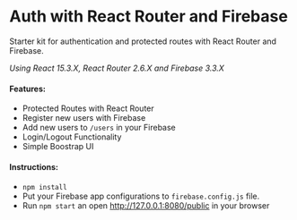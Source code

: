 # Auth with React Router and Firebase
Starter kit for authentication and protected routes with React Router and Firebase.

*Using React 15.3.X, React Router 2.6.X and Firebase 3.3.X*

#### Features:
* Protected Routes with React Router
* Register new users with Firebase
* Add new users to ```/users``` in your Firebase
* Login/Logout Functionality
* Simple Boostrap UI

#### Instructions:
* ```npm install```
* Put your Firebase app configurations to ```firebase.config.js``` file.
* Run ```npm start``` an open http://127.0.0.1:8080/public in your browser
